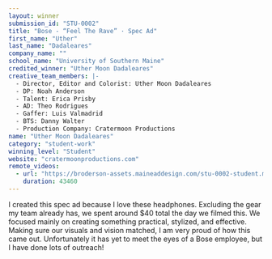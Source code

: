 ```yaml
---
layout: winner
submission_id: "STU-0002"
title: "Bose - “Feel The Rave” · Spec Ad"
first_name: "Uther"
last_name: "Dadaleares"
company_name: ""
school_name: "University of Southern Maine"
credited_winner: "Uther Moon Dadaleares"
creative_team_members: |-
  - Director, Editor and Colorist: Uther Moon Dadaleares
  - DP: Noah Anderson
  - Talent: Erica Prisby
  - AD: Theo Rodrigues
  - Gaffer: Luis Valmadrid
  - BTS: Danny Walter
  - Production Company: Cratermoon Productions
name: "Uther Moon Dadaleares"
category: "student-work"
winning_level: "Student"
website: "cratermoonproductions.com"
remote_videos:
  - url: "https://broderson-assets.maineaddesign.com/stu-0002-student.mov"
    duration: 43460
---
```


I created this spec ad because I love these headphones. Excluding the gear my team already has, we spent around $40 total the day we filmed this. We focused mainly on creating something practical, stylized, and effective. Making sure our visuals and vision matched, I am very proud of how this came out. Unfortunately it has yet to meet the eyes of a Bose employee, but I have done lots of outreach!

